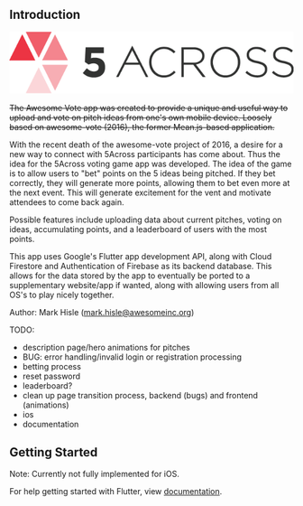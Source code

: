 ## Introduction
   
![Alt text](/assets/images/5-Across-Logo.png?raw=true "Title")

~~The Awesome Vote app was created to provide a unique and useful
way to upload and vote on pitch ideas from one's own mobile device.
Loosely based on awesome-vote (2016), the former Mean.js-based
application.~~

With the recent death of the awesome-vote project of 2016, a desire
for a new way to connect with 5Across participants has come about. 
Thus the idea for the 5Across voting game app was developed. The
idea of the game is to allow users to "bet" points on the 5 ideas 
being pitched. If they bet correctly, they will generate more points,
allowing them to bet even more at the next event. This will generate
excitement for the vent and motivate attendees to come back again.

Possible features include uploading data about current pitches, voting
on ideas, accumulating points, and a leaderboard of users with the
most points.

This app uses Google's Flutter app development API, along with 
Cloud Firestore and Authentication of Firebase as its backend database. 
This allows for the data stored by the app to eventually be ported to
a supplementary website/app if wanted, along with allowing users from 
all OS's to play nicely together.

Author: Mark Hisle (mark.hisle@awesomeinc.org)

TODO:
- description page/hero animations for pitches
- BUG: error handling/invalid login or registration processing
- betting process
- reset password
- leaderboard?
- clean up page transition process, backend (bugs) and frontend (animations)
- ios 
- documentation

## Getting Started

Note: Currently not fully implemented for iOS.

For help getting started with Flutter, view
[documentation](http://flutter.io/).
